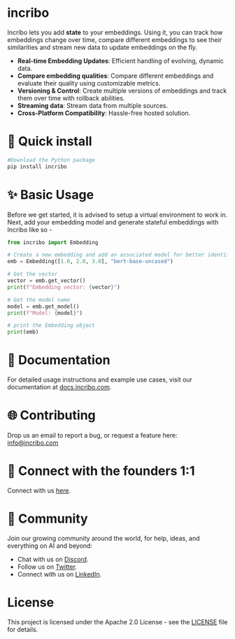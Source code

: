 # incribo
Incribo lets you add **state** to your embeddings. Using it, you can track how embeddings change over time, compare different embeddings to see their similarities and stream new data to update embeddings on the fly. 

- **Real-time Embedding Updates**: Efficient handling of evolving, dynamic data.
- **Compare embedding qualities**: Compare different embeddings and evaluate their quality using customizable metrics.
- **Versioning & Control**: Create multiple versions of embeddings and track them over time with rollback abilities.
- **Streaming data**: Stream data from multiple sources.
- **Cross-Platform Compatibility**: Hassle-free hosted solution.


# 🔧 Quick install
```python
#Download the Python package
pip install incribo
```

# ✨ Basic Usage
Before we get started, it is advised to setup a virtual environment to work in. Next, add your embedding model and generate stateful embeddings with Incribo like so -
```python
from incribo import Embedding

# Create a new embedding and add an associated model for better identification
emb = Embedding([1.0, 2.0, 3.0], "bert-base-uncased")

# Get the vector
vector = emb.get_vector()
print(f"Embedding vector: {vector}")

# Get the model name
model = emb.get_model()
print(f"Model: {model}")

# print the Embedding object 
print(emb)
```

# 📖 Documentation
For detailed usage instructions and example use cases, visit our documentation at [docs.incribo.com](https://docs.incribo.com/quickstart).


# 🌐 Contributing
Drop us an email to report a bug, or request a feature here: info@incribo.com


# 🤝 Connect with the founders 1:1 
Connect with us [here](https://cal.com/uma08/30min).


# 💪 Community
Join our growing community around the world, for help, ideas, and everything on AI and beyond:

- Chat with us on [Discord]().
- Follow us on [Twitter](https://twitter.com/IncriboOfficial).
- Connect with us on [LinkedIn](https://www.linkedin.com/company/incribo).



# License
This project is licensed under the Apache 2.0 License - see the [LICENSE](https://github.com/incribo-inc/incribo/blob/main/LICENSE) file for details.

